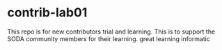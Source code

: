 # contrib-lab01
This repo is for new contributors trial and learning. This is to support the SODA community members for their learning.
great learning
informatic
